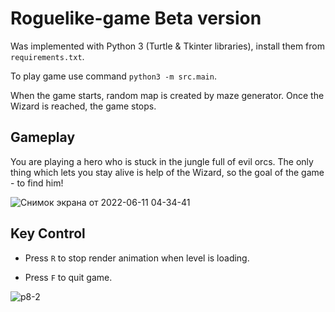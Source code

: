 # Roguelike-game Beta version

Was implemented with Python 3 (Turtle & Tkinter libraries), install them from `requirements.txt`.

To play game use command `python3 -m src.main`.

When the game starts, random map is created by maze generator. Once the Wizard is reached, the game stops.


## Gameplay

You are playing a hero who is stuck in the jungle full of evil orcs. The only thing which lets you stay alive is help of the Wizard, so the goal of the game - to find him!

![Снимок экрана от 2022-06-11 04-34-41](https://user-images.githubusercontent.com/64794482/173167686-1bebb8a7-d86e-4e02-9959-8d238c93b99d.png)


## Key Control

* Press `R` to stop render animation when level is loading.

* Press `F` to quit game. 

![p8-2](https://user-images.githubusercontent.com/64794482/173077825-1ba4bc3b-beff-499e-83f0-3daf532e338e.jpg)




